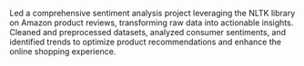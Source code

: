 Led a comprehensive sentiment analysis project leveraging the NLTK library on Amazon product reviews, transforming raw data into actionable insights. 
Cleaned and preprocessed datasets, analyzed consumer sentiments, and identified trends to optimize product recommendations and enhance the online shopping experience.






